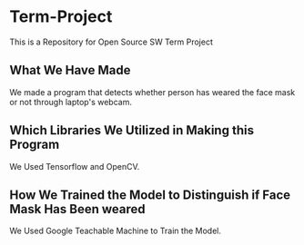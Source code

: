 # Term-Project
This is a Repository for Open Source SW Term Project

## What We Have Made
We made a program that detects whether person has weared the face mask or not through laptop's webcam.

## Which Libraries We Utilized in Making this Program
We Used Tensorflow and OpenCV.

## How We Trained the Model to Distinguish if Face Mask Has Been weared
We Used Google Teachable Machine to Train the Model.
